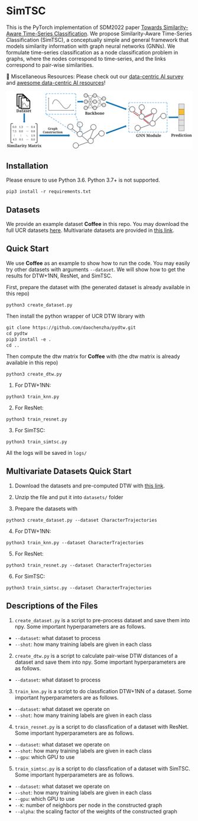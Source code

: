 # SimTSC
This is the PyTorch implementation of SDM2022 paper [Towards Similarity-Aware Time-Series Classification](https://arxiv.org/abs/2201.01413). We propose Similarity-Aware Time-Series Classification (SimTSC), a conceptually simple and general framework that models similarity information with graph neural networks (GNNs). We formulate time-series classification as a node classification problem in graphs, where the nodes correspond to time-series, and the links correspond to pair-wise similarities.

:loudspeaker: Miscellaneous Resources: Please check out our [data-centric AI survey](https://arxiv.org/abs/2303.10158) and [awesome data-centric AI resources](https://github.com/daochenzha/data-centric-AI)!

<img width="800" src="overview.png" alt="overview" />

## Installation
Please ensure to use Python 3.6. Python 3.7+ is not supported.
```
pip3 install -r requirements.txt
```

## Datasets
We provide an example dataset **Coffee** in this repo. You may download the full UCR datasets [here](https://www.cs.ucr.edu/~eamonn/time_series_data_2018/). Multivariate datasets are provided in [this link](https://github.com/daochenzha/SimTSC-multivariate-datasets).

## Quick Start
We use **Coffee** as an example to show how to run the code. You may easily try other datasets with arguments `--dataset`. We will show how to get the results for DTW+1NN, ResNet, and SimTSC.

First, prepare the dataset with (the generated dataset is already available in this repo)
```
python3 create_dataset.py
```

Then install the python wrapper of UCR DTW library with
```
git clone https://github.com/daochenzha/pydtw.git
cd pydtw
pip3 install -e .
cd ..
```

Then compute the dtw matrix for **Coffee** with (the dtw matrix is already available in this repo)
```
python3 create_dtw.py
```

1. For DTW+1NN:
```
python3 train_knn.py
```

2. For ResNet:
```
python3 train_resnet.py
```

3. For SimTSC:
```
python3 train_simtsc.py
```

All the logs will be saved in `logs/`

## Multivariate Datasets Quick Start
1. Download the datasets and pre-computed DTW with [this link](https://drive.google.com/file/d/1obj8UI_H70PR5haQKQYnYVXyp8x-lWtC/view?usp=sharing).

2. Unzip the file and put it into `datasets/` folder

3. Prepare the datasets with
```
python3 create_dataset.py --dataset CharacterTrajectories
```

4. For DTW+1NN:
```
python3 train_knn.py --dataset CharacterTrajectories
```

5. For ResNet:
```
python3 train_resnet.py --dataset CharacterTrajectories
```

6. For SimTSC:
```
python3 train_simtsc.py --dataset CharacterTrajectories
```

## Descriptions of the Files

1. `create_dataset.py` is a script to pre-process dataset and save them into npy. Some important hyperparameters are as follows.
*   `--dataset`: what dataset to process
*   `--shot`: how many training labels are given in each class

2. `create_dtw.py` is a script to calculate pair-wise DTW distances of a dataset and save them into npy. Some important hyperparameters are as follows.
*   `--dataset`: what dataset to process

3. `train_knn.py` is a script to do classfication DTW+1NN of a dataset. Some important hyperparameters are as follows.
*   `--dataset`: what dataset we operate on
*   `--shot`: how many training labels are given in each class

4. `train_resnet.py` is a script to do classfication of a dataset with ResNet. Some important hyperparameters are as follows.
*   `--dataset`: what dataset we operate on
*   `--shot`: how many training labels are given in each class
*   `--gpu`: which GPU to use

5. `train_simtsc.py` is a script to do classfication of a dataset with SimTSC. Some important hyperparameters are as follows.
*   `--dataset`: what dataset we operate on
*   `--shot`: how many training labels are given in each class
*   `--gpu`: which GPU to use
*   `--K`: number of neighbors per node in the constructed graph
*   `--alpha`: the scaling factor of the weights of the constructed graph

